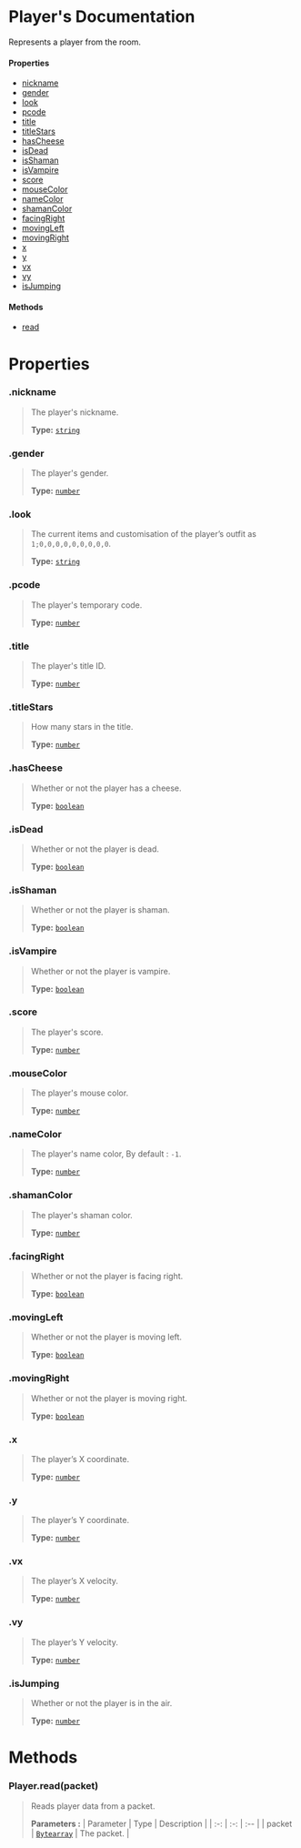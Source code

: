 # Player's Documentation
Represents a player from the room.

#### Properties 
* [nickname](#nickname)
* [gender](#gender)
* [look](#look)
* [pcode](#pcode)
* [title](#title)
* [titleStars](#titleStars)
* [hasCheese](#hasCheese)
* [isDead](#isDead)
* [isShaman](#isShaman)
* [isVampire](#isVampire)
* [score](#score)
* [mouseColor](#mouseColor)
* [nameColor](#nameColor)
* [shamanColor](#shamanColor)
* [facingRight](#facingRight)
* [movingLeft](#movingLeft)
* [movingRight](#movingRight)
* [x](#x)
* [y](#y)
* [vx](#vx)
* [vy](#vy)
* [isJumping](#isJumping)
#### Methods 
* [read](#read)



# Properties 

### <a id=nickname></a>.nickname

>The player's nickname.
>
>**Type:**  [`string`](https://developer.mozilla.org/en-US/docs/Web/JavaScript/Reference/Global_Objects/string)
### <a id=gender></a>.gender

>The player's gender.
>
>**Type:**  [`number`](https://developer.mozilla.org/en-US/docs/Web/JavaScript/Reference/Global_Objects/number)
### <a id=look></a>.look

>The current items and customisation of the player’s outfit as `1;0,0,0,0,0,0,0,0,0`.
>
>**Type:**  [`string`](https://developer.mozilla.org/en-US/docs/Web/JavaScript/Reference/Global_Objects/string)
### <a id=pcode></a>.pcode

>The player's temporary code.
>
>**Type:**  [`number`](https://developer.mozilla.org/en-US/docs/Web/JavaScript/Reference/Global_Objects/number)
### <a id=title></a>.title

>The player's title ID.
>
>**Type:**  [`number`](https://developer.mozilla.org/en-US/docs/Web/JavaScript/Reference/Global_Objects/number)
### <a id=titlestars></a>.titleStars

>How many stars in the title.
>
>**Type:**  [`number`](https://developer.mozilla.org/en-US/docs/Web/JavaScript/Reference/Global_Objects/number)
### <a id=hascheese></a>.hasCheese

>Whether or not the player has a cheese.
>
>**Type:**  [`boolean`](https://developer.mozilla.org/en-US/docs/Web/JavaScript/Reference/Global_Objects/boolean)
### <a id=isdead></a>.isDead

>Whether or not the player is dead.
>
>**Type:**  [`boolean`](https://developer.mozilla.org/en-US/docs/Web/JavaScript/Reference/Global_Objects/boolean)
### <a id=isshaman></a>.isShaman

>Whether or not the player is shaman.
>
>**Type:**  [`boolean`](https://developer.mozilla.org/en-US/docs/Web/JavaScript/Reference/Global_Objects/boolean)
### <a id=isvampire></a>.isVampire

>Whether or not the player is vampire.
>
>**Type:**  [`boolean`](https://developer.mozilla.org/en-US/docs/Web/JavaScript/Reference/Global_Objects/boolean)
### <a id=score></a>.score

>The player's score.
>
>**Type:**  [`number`](https://developer.mozilla.org/en-US/docs/Web/JavaScript/Reference/Global_Objects/number)
### <a id=mousecolor></a>.mouseColor

>The player's mouse color.
>
>**Type:**  [`number`](https://developer.mozilla.org/en-US/docs/Web/JavaScript/Reference/Global_Objects/number)
### <a id=namecolor></a>.nameColor

>The player's name color, By default : `-1`.
>
>**Type:**  [`number`](https://developer.mozilla.org/en-US/docs/Web/JavaScript/Reference/Global_Objects/number)
### <a id=shamancolor></a>.shamanColor

>The player's shaman color.
>
>**Type:**  [`number`](https://developer.mozilla.org/en-US/docs/Web/JavaScript/Reference/Global_Objects/number)
### <a id=facingright></a>.facingRight

>Whether or not the player is facing right.
>
>**Type:**  [`boolean`](https://developer.mozilla.org/en-US/docs/Web/JavaScript/Reference/Global_Objects/boolean)
### <a id=movingleft></a>.movingLeft

>Whether or not the player is moving left.
>
>**Type:**  [`boolean`](https://developer.mozilla.org/en-US/docs/Web/JavaScript/Reference/Global_Objects/boolean)
### <a id=movingright></a>.movingRight

>Whether or not the player is moving right.
>
>**Type:**  [`boolean`](https://developer.mozilla.org/en-US/docs/Web/JavaScript/Reference/Global_Objects/boolean)
### <a id=x></a>.x

>The player’s X coordinate.
>
>**Type:**  [`number`](https://developer.mozilla.org/en-US/docs/Web/JavaScript/Reference/Global_Objects/number)
### <a id=y></a>.y

>The player’s Y coordinate.
>
>**Type:**  [`number`](https://developer.mozilla.org/en-US/docs/Web/JavaScript/Reference/Global_Objects/number)
### <a id=vx></a>.vx

>The player’s X velocity.
>
>**Type:**  [`number`](https://developer.mozilla.org/en-US/docs/Web/JavaScript/Reference/Global_Objects/number)
### <a id=vy></a>.vy

>The player’s Y velocity.
>
>**Type:**  [`number`](https://developer.mozilla.org/en-US/docs/Web/JavaScript/Reference/Global_Objects/number)
### <a id=isjumping></a>.isJumping

>Whether or not the player is in the air.
>
>**Type:**  [`number`](https://developer.mozilla.org/en-US/docs/Web/JavaScript/Reference/Global_Objects/number)


# Methods

### <a id=read></a>Player.read(packet)

>Reads player data from a packet.
>
>**Parameters :**
>| Parameter | Type | Description |
>| :-: | :-: | :-- |
>| packet |  [`Bytearray`](Bytearray.md) | The packet. |
>
